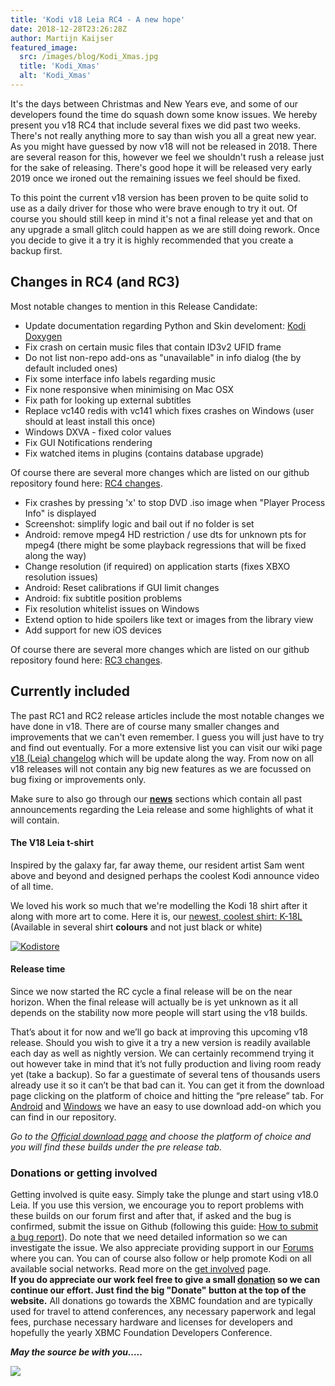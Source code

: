 ```yaml
---
title: 'Kodi v18 Leia RC4 - A new hope'
date: 2018-12-28T23:26:28Z
author: Martijn Kaijser
featured_image:
  src: /images/blog/Kodi_Xmas.jpg
  title: 'Kodi_Xmas'
  alt: 'Kodi_Xmas'
---
```

 It's the days between Christmas and New Years eve, and some of our developers found the time do squash down some know issues. We hereby present you v18 RC4 that include several fixes we did past two weeks. There's not really anything more to say than wish you all a great new year. As you might have guessed by now v18 will not be released in 2018. There are several reason for this, however we feel we shouldn't rush a release just for the sake of releasing. There's good hope it will be released very early 2019 once we ironed out the remaining issues we feel should be fixed.

 To this point the current v18 version has been proven to be quite solid to use as a daily driver for those who were brave enough to try it out. Of course you should still keep in mind it's not a final release yet and that on any upgrade a small glitch could happen as we are still doing rework. Once you decide to give it a try it is highly recommended that you create a backup first.

 Changes in RC4 (and RC3)
------------------------

 Most notable changes to mention in this Release Candidate:

 
 * Update documentation regarding Python and Skin develoment: [Kodi Doxygen](https://codedocs.xyz/xbmc/xbmc/) 
 * Fix crash on certain music files that contain ID3v2 UFID frame
 * Do not list non-repo add-ons as "unavailable" in info dialog (the by default included ones)
 * Fix some interface info labels regarding music
 * Fix none responsive when minimising on Mac OSX
 * Fix path for looking up external subtitles
 * Replace vc140 redis with vc141 which fixes crashes on Windows (user should at least install this once)
 * Windows DXVA - fixed color values
 * Fix GUI Notifications rendering
 * Fix watched items in plugins (contains database upgrade)
 
 Of course there are several more changes which are listed on our github repository found here: [RC4 changes](https://github.com/xbmc/xbmc/milestone/119).

 
 * Fix crashes by pressing 'x' to stop DVD .iso image when "Player Process Info" is displayed
 * Screenshot: simplify logic and bail out if no folder is set
 * Android: remove mpeg4 HD restriction / use dts for unknown pts for mpeg4 (there might be some playback regressions that will be fixed along the way)
 * Change resolution (if required) on application starts (fixes XBXO resolution issues)
 * Android: Reset calibrations if GUI limit changes
 * Android: fix subtitle position problems
 * Fix resolution whitelist issues on Windows
 * Extend option to hide spoilers like text or images from the library view
 * Add support for new iOS devices
 
 Of course there are several more changes which are listed on our github repository found here: [RC3 changes](https://github.com/xbmc/xbmc/milestone/118).

 Currently included
------------------

 The past RC1 and RC2 release articles include the most notable changes we have done in v18. There are of course many smaller changes and improvements that we can't even remember. I guess you will just have to try and find out eventually. For a more extensive list you can visit our wiki page [v18 (Leia) changelog](https://kodi.wiki/view/Kodi_v18_(Leia)_changelog) which will be update along the way. From now on all v18 releases will not contain any big new features as we are focussed on bug fixing or improvements only.

 Make sure to also go through our **[news](https://kodi.tv/blog)** sections which contain all past announcements regarding the Leia release and some highlights of what it will contain.

 #### 

 #### The V18 Leia t-shirt

 Inspired by the galaxy far, far away theme, our resident artist Sam went above and beyond and designed perhaps the coolest Kodi announce video of all time.

  

  We loved his work so much that we're modelling the Kodi 18 shirt after it along with more art to come. Here it is, our [newest, coolest shirt: K-18L](https://teespring.com/stores/kodi-18-leia-store)  
(Available in several shirt **colours** and not just black or white)

 [![Kodistore](/images/blog/Kodi18Store.PNG)](https://teespring.com/stores/kodi-18-leia-store)

  #### **Release time**

 Since we now started the RC cycle a final release will be on the near horizon. When the final release will actually be is yet unknown as it all depends on the stability now more people will start using the v18 builds.

 That’s about it for now and we’ll go back at improving this upcoming v18 release. Should you wish to give it a try a new version is readily available each day as well as nightly version. We can certainly recommend trying it out however take in mind that it’s not fully production and living room ready yet (take a backup). So far a guestimate of several tens of thousands users already use it so it can’t be that bad can it. You can get it from the download page clicking on the platform of choice and hitting the “pre release” tab. For [Android](https://kodi.tv/addon/scripts/kodi-android-installer) and [Windows](https://kodi.tv/addon/scripts/kodi-windows-installer) we have an easy to use download add-on which you can find in our repository.

 *Go to the [Official download page](https://kodi.tv/download) and choose the platform of choice and you will find these builds under the pre release tab.*  
 

 ### Donations or getting involved

 Getting involved is quite easy. Simply take the plunge and start using v18.0 Leia. If you use this version, we encourage you to report problems with these builds on our forum first and after that, if asked and the bug is confirmed, submit the issue on Github (following this guide: [How to submit a bug report](https://kodi.wiki/view/HOW-TO:Submit_a_bug_report)). Do note that we need detailed information so we can investigate the issue. We also appreciate providing support in our [Forums](https://forum.kodi.tv/ "Kodi Forums") where you can. You can of course also follow or help promote Kodi on all available social networks. Read more on the [get involved](https://kodi.tv/get-involved) page.  
**If you do appreciate our work feel free to give a small [donation](https://kodi.tv/contribute/donate) so we can continue our effort. Just find the big "Donate" button at the top of the website.** All donations go towards the XBMC foundation and are typically used for travel to attend conferences, any necessary paperwork and legal fees, purchase necessary hardware and licenses for developers and hopefully the yearly XBMC Foundation Developers Conference.

  

 ***May the source be with you…..***

 ***![](https://kodi.tv/sites/default/files/K-18L-Comic-Preview.jpg)***

 
